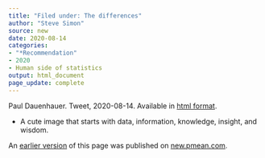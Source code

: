 ```yaml
---
title: "Filed under: The differences"
author: "Steve Simon"
source: new
date: 2020-08-14
categories:
- "*Recommendation"
- 2020
- Human side of statistics
output: html_document
page_update: complete
---
```


Paul Dauenhauer. Tweet, 2020-08-14. Available in [html format](https://twitter.com/pauldauenhauer/status/1294431840858705921).

<!---More--->

+ A cute image that starts with data, information, knowledge, insight, and wisdom.

An [earlier version][sim2] of this page was published on [new.pmean.com][sim1].

[sim1]: http://new.pmean.com
[sim2]: http://new.pmean.com/conspiracy-theory/
